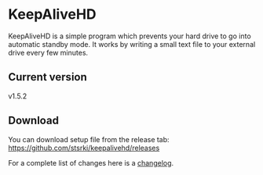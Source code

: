 # KeepAliveHD
KeepAliveHD is a simple program which prevents your hard drive to go into automatic standby mode. It works by writing a small text file to your external drive every few minutes.

## Current version
v1.5.2

## Download
You can download setup file from the release tab: https://github.com/stsrki/keepalivehd/releases

For a complete list of changes here is a [changelog](https://github.com/stsrki/keepalivehd/blob/master/CHANGES.md).
